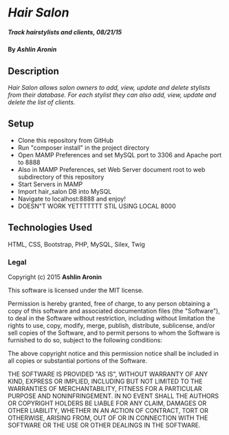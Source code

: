 # _Hair Salon_

##### _Track hairstylists and clients, 08/21/15_

#### By _**Ashlin Aronin**_

## Description

_Hair Salon allows salon owners to add, view, update and delete stylists from their database. For each stylist they can also add, view, update and delete the list of clients._

## Setup

* Clone this repository from GitHub
* Run "composer install" in the project directory
* Open MAMP Preferences and set MySQL port to 3306 and Apache port to 8888
* Also in MAMP Preferences, set Web Server document root to web subdirectory of this repository
* Start Servers in MAMP
* Import hair_salon DB into MySQL
* Navigate to localhost:8888 and enjoy!
* DOESN"T WORK YETTTTTTT STIL USING LOCAL 8000

## Technologies Used

HTML, CSS, Bootstrap, PHP, MySQL, Silex, Twig


### Legal

Copyright (c) 2015 **Ashlin Aronin**

This software is licensed under the MIT license.

Permission is hereby granted, free of charge, to any person obtaining a copy
of this software and associated documentation files (the "Software"), to deal
in the Software without restriction, including without limitation the rights
to use, copy, modify, merge, publish, distribute, sublicense, and/or sell
copies of the Software, and to permit persons to whom the Software is
furnished to do so, subject to the following conditions:

The above copyright notice and this permission notice shall be included in
all copies or substantial portions of the Software.

THE SOFTWARE IS PROVIDED "AS IS", WITHOUT WARRANTY OF ANY KIND, EXPRESS OR
IMPLIED, INCLUDING BUT NOT LIMITED TO THE WARRANTIES OF MERCHANTABILITY,
FITNESS FOR A PARTICULAR PURPOSE AND NONINFRINGEMENT. IN NO EVENT SHALL THE
AUTHORS OR COPYRIGHT HOLDERS BE LIABLE FOR ANY CLAIM, DAMAGES OR OTHER
LIABILITY, WHETHER IN AN ACTION OF CONTRACT, TORT OR OTHERWISE, ARISING FROM,
OUT OF OR IN CONNECTION WITH THE SOFTWARE OR THE USE OR OTHER DEALINGS IN
THE SOFTWARE.
